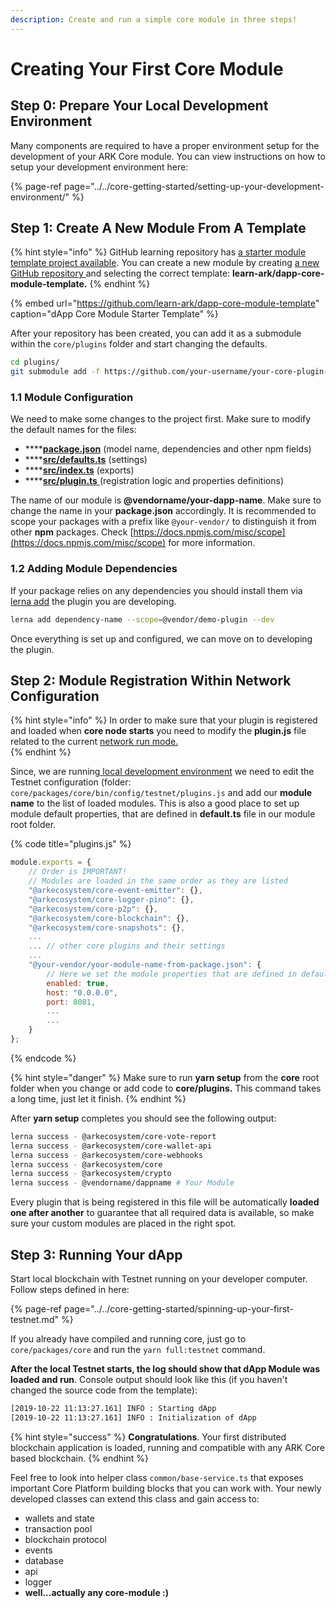 ```yaml
---
description: Create and run a simple core module in three steps!
---
```


# Creating Your First Core Module

## Step 0: Prepare Your Local Development Environment

Many components are required to have a proper environment setup for the development of your ARK Core module. You can view instructions on how to setup your development environment here:

{% page-ref page="../../core-getting-started/setting-up-your-development-environment/" %}

## Step 1: Create A New Module From A Template

{% hint style="info" %}
GitHub learning repository has [a starter module template project available](https://github.com/learn-ark/dapp-core-module-template). You can create a new module by creating [a new GitHub repository ](https://github.com/new)and selecting the correct template: **learn-ark/dapp-core-module-template.**
{% endhint %}

{% embed url="https://github.com/learn-ark/dapp-core-module-template" caption="dApp Core Module Starter Template" %}

After your repository has been created, you can add it as a submodule within the `core/plugins` folder and start changing the defaults.

```bash
cd plugins/
git submodule add -f https://github.com/your-username/your-core-plugin-repo-name
```

### 1.1 Module Configuration

We need to make some changes to the project first. Make sure to modify the default names for the files:

* \*\*\*\*[**package.json**](https://github.com/learn-ark/dapp-core-module-template/blob/master/package.json) \(model name, dependencies and other npm fields\)
* \*\*\*\*[**src/defaults.ts**](https://github.com/learn-ark/dapp-core-module-template/blob/master/src/defaults.ts) \(settings\)
* \*\*\*\*[**src/index.ts**](https://github.com/learn-ark/dapp-core-module-template/blob/master/src/index.ts) \(exports\)
* \*\*\*\*[**src/plugin.ts** ](https://github.com/learn-ark/dapp-core-module-template/blob/master/src/plugin.ts)\(registration logic and properties definitions\)

The name of our module is **@vendorname/your-dapp-name**. Make sure to change the name in your **package.json** accordingly. It is recommended to scope your packages with a prefix like `@your-vendor/` to distinguish it from other **npm** packages. Check [https://docs.npmjs.com/misc/scope](https://docs.npmjs.com/misc/scope) for more information.

### 1.2 Adding Module Dependencies

If your package relies on any dependencies you should install them via [lerna add](https://github.com/lerna/lerna/tree/master/commands/add) the plugin you are developing.

```bash
lerna add dependency-name --scope=@vendor/demo-plugin --dev
```

Once everything is set up and configured, we can move on to developing the plugin.

## Step 2: Module Registration Within Network Configuration

{% hint style="info" %}
In order to make sure that your plugin is registered and loaded when **core node starts** you need to modify the **plugin.js** file related to the current [network run mode.](../../concepts/core-node-running-modes.md#available-running-modes)  
{% endhint %}

Since, we are running[ local development environment](../../core-getting-started/setup-local-blockchain-explorer.md) we need to edit the Testnet configuration \(folder: `core/packages/core/bin/config/testnet/plugins.js` and add our **module name** to the list of loaded modules. This is also a good place to set up module default properties, that are defined in **default.ts** file in our module root folder.

{% code title="plugins.js" %}
```javascript
module.exports = {
    // Order is IMPORTANT! 
    // Modules are loaded in the same order as they are listed
    "@arkecosystem/core-event-emitter": {},
    "@arkecosystem/core-logger-pino": {},
    "@arkecosystem/core-p2p": {}, 
    "@arkecosystem/core-blockchain": {},
    "@arkecosystem/core-snapshots": {},
    ...
    ... // other core plugins and their settings
    ...
    "@your-vendor/your-module-name-from-package.json": {
        // Here we set the module properties that are defined in defaults.ts file
        enabled: true,
        host: "0.0.0.0",
        port: 8081,
        ...
        ...
    }
};

```
{% endcode %}

{% hint style="danger" %}
Make sure to run **yarn setup** from the **core** root folder when you change or add code to **core/plugins.** This command takes a long time, just let it finish.
{% endhint %}

After **yarn setup** completes you should see the following output:

```bash
lerna success - @arkecosystem/core-vote-report
lerna success - @arkecosystem/core-wallet-api
lerna success - @arkecosystem/core-webhooks
lerna success - @arkecosystem/core
lerna success - @arkecosystem/crypto
lerna success - @vendorname/dappname # Your Module 
```

Every plugin that is being registered in this file will be automatically **loaded one after another** to guarantee that all required data is available, so make sure your custom modules are placed in the right spot.

## Step 3: Running Your dApp 

Start local blockchain with Testnet running on your developer computer. Follow steps defined in here: 

{% page-ref page="../../core-getting-started/spinning-up-your-first-testnet.md" %}

If you already have compiled and running core, just go to `core/packages/core` and run the `yarn full:testnet` command.

**After the local Testnet starts, the log should show that dApp Module was loaded and run**. Console output should look like this \(if you haven't changed the source code from the template\):

```bash
[2019-10-22 11:13:27.161] INFO : Starting dApp
[2019-10-22 11:13:27.161] INFO : Initialization of dApp
```

{% hint style="success" %}
**Congratulations**. Your first distributed blockchain application is loaded, running and compatible with any ARK Core based blockchain. 
{% endhint %}

Feel free to look into helper class `common/base-service.ts` that exposes important Core Platform building blocks that you can work with. Your newly developed classes can extend this class and gain access to:

* wallets and state
* transaction pool
* blockchain protocol
* events
* database
* api 
* logger
* **well...actually any core-module :\)**

